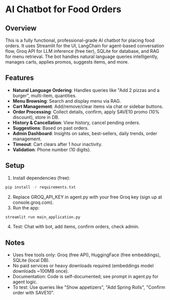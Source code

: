 # AI Chatbot for Food Orders

## Overview
This is a fully functional, professional-grade AI chatbot for placing food orders. It uses Streamlit for the UI, LangChain for agent-based conversation flow, Groq API for LLM inference (free tier), SQLite for database, and RAG for menu retrieval. The bot handles natural language queries intelligently, manages carts, applies promos, suggests items, and more.

## Features
- **Natural Language Ordering**: Handles queries like "Add 2 pizzas and a burger", multi-item, quantities.
- **Menu Browsing**: Search and display menu via RAG.
- **Cart Management**: Add/remove/clear items via chat or sidebar buttons.
- **Order Processing**: Collect details, confirm, apply SAVE10 promo (10% discount), store in DB.
- **History & Cancellation**: View history, cancel pending orders.
- **Suggestions**: Based on past orders.
- **Admin Dashboard**: Insights on sales, best-sellers, daily trends, order management.
- **Timeout**: Cart clears after 1 hour inactivity.
- **Validation**: Phone number (10 digits).

## Setup
1. Install dependencies (free):
```bash
pip install -r requirements.txt
```
2. Replace GROQ_API_KEY in agent.py with your free Groq key (sign up at console.groq.com).
3. Run the app:
```bash
streamlit run main_application.py
```

4. Test: Chat with bot, add items, confirm orders, check admin.

## Notes
- Uses free tools only: Groq (free API), HuggingFace (free embeddings), SQLite (local DB).
- No paid services or heavy downloads required (embeddings model downloads ~100MB once).
- Documentation: Code is self-documented; see prompt in agent.py for agent logic.
- To test: Use queries like "Show appetizers", "Add Spring Rolls", "Confirm order with SAVE10".